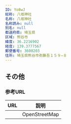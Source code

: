 ```yaml
---
ID: Yo8wJ
総称: 八坂神社
名称: 八坂神社
名称読み: null
別名: null
都道府県: 埼玉県
区域: 熊谷市
緯度: 36.2216902
経度: 139.3777567
郵便番号: 3600203
住所: 埼玉県熊谷市弥藤吾１５９−８
---
```


## その他

### 参考URL

| URL | 説明          |
| --- | ------------- |
|     | OpenStreetMap |
